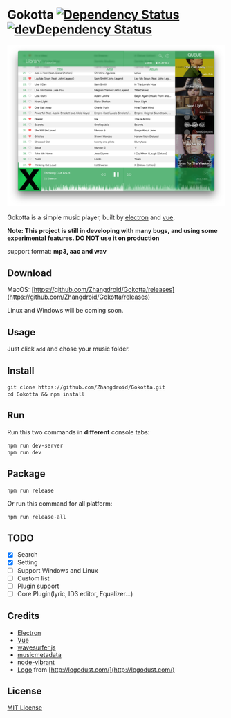 # Gokotta [![Dependency Status](https://david-dm.org/Zhangdroid/Gokotta.svg?style=flat-square)](https://david-dm.org/Zhangdroid/Gokotta)  [![devDependency Status](https://david-dm.org/Zhangdroid/Gokotta/dev-status.svg?style=flat-square)](https://david-dm.org/Zhangdroid/Gokotta#info=devDependencies)

![screenshot](https://raw.githubusercontent.com/Zhangdroid/Gokotta/master/resources/screenshot.png)

Gokotta is a simple music player, built by [electron](http://electron.atom.io/) and [vue](http://vuejs.org/).

**Note: This project is still in developing with many bugs, and using some experimental features. DO NOT use it on production**

support format: **mp3, aac and wav**

## Download

MacOS: [https://github.com/Zhangdroid/Gokotta/releases](https://github.com/Zhangdroid/Gokotta/releases)

Linux and Windows will be coming soon.

## Usage

Just click `add` and chose your music folder.

## Install

```
git clone https://github.com/Zhangdroid/Gokotta.git
cd Gokotta && npm install
```

## Run

Run this two commands in **different** console tabs:

```
npm run dev-server
npm run dev
```

## Package

```
npm run release
```

Or run this command for all platform:

```
npm run release-all
```

## TODO

* [x] Search
* [x] Setting
* [ ] Support Windows and Linux
* [ ] Custom list
* [ ] Plugin support
* [ ] Core Plugin(lyric, ID3 editor, Equalizer...)

## Credits

* [Electron](http://electron.atom.io/)
* [Vue](http://vuejs.org/)
* [wavesurfer.js](http://wavesurfer-js.org/)
* [musicmetadata](https://github.com/leetreveil/musicmetadata)
* [node-vibrant](https://www.npmjs.com/package/node-vibrant)
* [Logo](https://github.com/Zhangdroid/Gokotta/blob/master/src/assets/images/logo.png) from [http://logodust.com/](http://logodust.com/)

## License

[MIT License](https://github.com/Zhangdroid/Gokotta/blob/master/LICENSE)

